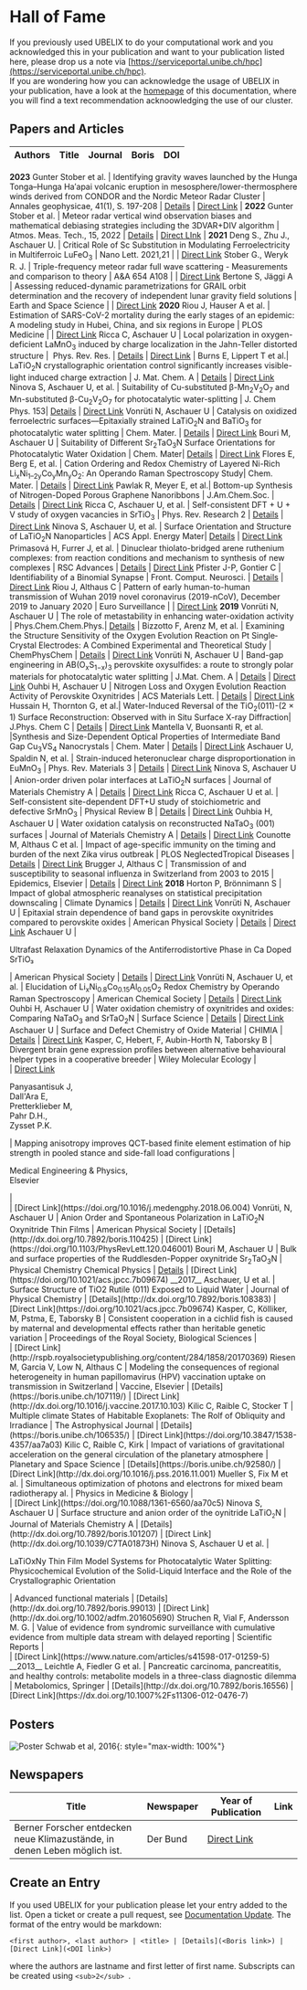 # Hall of Fame

If you previously used UBELIX to do your computational work and you acknowledged this
in your publication and want to your publication listed here, please drop us a note via [https://serviceportal.unibe.ch/hpc](https://serviceportal.unibe.ch/hpc).  
If you are wondering how you can acknowledge the usage of UBELIX in your
publication, have a look at the [homepage](index.md) of this documentation, where
you will find a text recommendation acknoowledging the use of our cluster.

## Papers and Articles

Authors | Title | Journal | Boris | DOI
--- | --- | --- | --- | ---
__2023__
Gunter Stober et al. | Identifying gravity waves launched by the Hunga Tonga–Hunga Ha′apai volcanic eruption in mesosphere/lower-thermosphere winds derived from CONDOR and the Nordic Meteor Radar Cluster | Annales geophysicae, 41(1), S. 197-208 | [Details](https://boris.unibe.ch/id/eprint/181826) | [Direct Link](http://dx.doi.org/10.5194/angeo-41-197-2023) |
__2022__
Gunter Stober et al. | Meteor radar vertical wind observation biases and mathematical debiasing strategies including the 3DVAR+DIV algorithm | Atmos. Meas. Tech., 15, 2022 | [Details](https://boris.unibe.ch/174423/) | [Direct LInk](https://doi.org/10.5194/amt-15-5769-2022) |
__2021__
Deng S., Zhu J., Aschauer U. | Critical Role of Sc Substitution in Modulating Ferroelectricity in Multiferroic LuFeO<sub>3</sub> | Nano Lett. 2021,21 | | [Direct Link](https://doi.org/10.1021/acs.nanolett.1c02123)
Stober G., Weryk R. J. | Triple-frequency meteor radar full wave scattering - Measurements and comparison to theory | A&A 654 A108 | | [Direct Link](https://doi.org/10.1051/0004-6361/202141470)
Bertone S, Jäggi A | Assessing reduced-dynamic parametrizations for GRAIL orbit determination and the recovery of independent lunar gravity field solutions | Earth and Space Science | | [Direct Link](https://doi.org/10.1029/2020EA001454) 
__2020__
Riou J, Hauser A et al. | Estimation of SARS-CoV-2 mortality during the early stages of an epidemic: A modeling study in Hubei, China, and six regions in Europe | PLOS Medicine | | [Direct Link](https://doi.org/10.1371/journal.pmed.1003189)
Ricca C, Aschauer U | Local polarization in oxygen-deficient LaMnO<sub>3</sub> induced by charge localization in the Jahn-Teller distorted structure |  Phys. Rev. Res. | [Details](http://dx.doi.org/10.1103/PhysRevResearch.2.042040) | [Direct Link](https://boris.unibe.ch/149523/) | 
Burns E, Lippert T et al.| LaTiO<sub>2</sub>N crystallographic orientation control significantly increases visible-light induced charge extraction | J. Mat. Chem. A | [Details](http://dx.doi.org/10.1039/D0TA08117E) | [Direct Link](https://boris.unibe.ch/148602/)
Ninova S, Aschauer U, et al. | Suitability of Cu-substituted β-Mn<sub>2</sub>V<sub>2</sub>O<sub>7</sub> and Mn-substituted β-Cu<sub>2</sub>V<sub>2</sub>O<sub>7</sub> for photocatalytic water-splitting | J. Chem Phys. 153| [Details](https://doi.org/10.1063/5.0019306) | [Direct Link](https://boris.unibe.ch/id/eprint/146818)
Vonrüti N, Aschauer U  | Catalysis on oxidized ferroelectric surfaces—Epitaxially strained LaTiO<sub>2</sub>N and BaTiO<sub>3</sub> for photocatalytic water splitting | Chem. Mater. | [Details](https://doi.org/10.1063/1.5135751) | [Direct Link](https://boris.unibe.ch/id/eprint/138888)
Bouri M, Aschauer U | Suitability of Different Sr<sub>2</sub>TaO<sub>3</sub>N Surface Orientations for Photocatalytic Water Oxidation | Chem. Mater| [Details](https://doi.org/10.1021/acs.chemmater.9b02294) | [Direct Link](https://boris.unibe.ch/id/eprint/139278)
Flores E, Berg E, et al. | Cation Ordering and Redox Chemistry of Layered Ni-Rich Li<sub>x</sub>Ni<sub>1–2y</sub>Co<sub>y</sub>Mn<sub>y</sub>O<sub>2</sub>: An Operando Raman Spectroscopy Study| Chem. Mater. | [Details](https://doi.org/10.1021/acs.chemmater.9b03202) | [Direct Link](https://boris.unibe.ch/id/eprint/139279)
Pawlak R, Meyer E, et al.| Bottom-up Synthesis of Nitrogen-Doped Porous Graphene Nanoribbons | J.Am.Chem.Soc. | [Details](https://doi.org/10.1021/jacs.0c03946) | [Direct Link](    https://boris.unibe.ch/id/eprint/144998)
Ricca C, Aschauer U, et al. | Self-consistent DFT + U + V study of oxygen vacancies in SrTiO<sub>3</sub> | Phys. Rev. Research 2 | [Details](https://doi.org/10.1103/PhysRevResearch.2.023313) | [Direct Link](    https://boris.unibe.ch/id/eprint/145689)
Ninova S, Aschauer U, et al. | Surface Orientation and Structure of LaTiO<sub>2</sub>N Nanoparticles | ACS Appl. Energy Mater| [Details](https://doi.org/10.1021/acsaem.0c00777) | [Direct Link](https://boris.unibe.ch/id/eprint/145694)
Primasová H, Furrer J, et al. | Dinuclear thiolato-bridged arene ruthenium complexes: from reaction conditions and mechanism to synthesis of new complexes | RSC Advances | [Details](https://doi.org/10.1039/D0RA08146A) | [Direct Link](https://boris.unibe.ch/id/eprint/147809)
Pfister J-P, Gontier C | Identifiability of a Binomial Synapse | Front. Comput. Neurosci. | [Details](http://dx.doi.org/10.7892/boris.146762) | [Direct Link](https://doi.org/10.3389/fncom.2020.558477)
Riou J, Althaus C | Pattern of early human-to-human transmission of Wuhan 2019 novel coronavirus (2019-nCoV), December 2019 to January 2020 | Euro Surveillance | | [Direct Link](https://doi.org/10.2807/1560-7917.ES.2020.25.4.2000058)
__2019__
Vonrüti N, Aschauer U | The role of metastability in enhancing water-oxidation activity | Phys.Chem.Chem.Phys.| [Details](https://doi.org/10.1039/C9CP04859F) | 
Bizzotto F, Arenz M, et al. | Examining the Structure Sensitivity of the Oxygen Evolution Reaction on Pt Single‐Crystal Electrodes: A Combined Experimental and Theoretical Study | ChemPhysChem | [Details](https://doi.org/10.1002/cphc.201900193) | [Direct Link](https://boris.unibe.ch/id/eprint/133629)
Vonrüti N, Aschauer U | Band-gap engineering in AB(O<sub>x</sub>S<sub>1−x</sub>)<sub>3</sub> perovskite oxysulfides: a route to strongly polar materials for photocatalytic water splitting | J.Mat. Chem. A | [Details](https://doi.org/10.1039/C9TA03116B) | [Direct Link](   https://boris.unibe.ch/id/eprint/131724)
Ouhbi H, Aschauer U | Nitrogen Loss and Oxygen Evolution Reaction Activity of Perovskite Oxynitrides | ACS Materials Lett. | [Details](https://pubs.acs.org/doi/10.1021/acsmaterialslett.9b00088) | [Direct Link](  https://boris.unibe.ch/id/eprint/131416)
Hussain H, Thornton G, et al.| Water-Induced Reversal of the TiO<sub>2</sub>(011)-(2 × 1) Surface Reconstruction: Observed with in Situ Surface X-ray Diffraction| J.Phys. Chem C | [Details](https://doi.org/10.1021/acs.jpcc.9b04383) | [Direct Link](    https://boris.unibe.ch/id/eprint/131413)
Mantella V, Buonsanti R, et al. |Synthesis and Size-Dependent Optical Properties of Intermediate Band Gap Cu<sub>3</sub>VS<sub>4</sub> Nanocrystals | Chem. Mater | [Details](https://doi.org/10.1021/acs.chemmater.8b04610) | [Direct Link](   https://boris.unibe.ch/id/eprint/125172)
Aschauer U, Spaldin N, et al. | Strain-induced heteronuclear charge disproportionation in EuMnO<sub>3</sub> | Phys. Rev. Materials 3 | [Details](https://doi.org/10.1103/PhysRevMaterials.3.013601) | [Direct Link](  https://boris.unibe.ch/id/eprint/123441)
Ninova S, Aschauer U | Anion-order driven polar interfaces at LaTiO<sub>2</sub>N surfaces | Journal of Materials Chemistry A | [Details](https://doi.org/10.1039/C8TA10230A) | [Direct Link](https://boris.unibe.ch/id/eprint/125174)
Ricca C, Aschauer U et al. | Self-consistent site-dependent DFT+U study of stoichiometric and defective SrMnO<sub>3</sub> | Physical Review B | [Details](https://doi.org/10.1103/PhysRevB.99.094102) | [Direct Link](	https://boris.unibe.ch/id/eprint/127784)
Ouhbia H, Aschauer U | Water oxidation catalysis on reconstructed NaTaO<sub>3</sub> (001) surfaces | Journal of Materials Chemistry A | [Details](https://doi.org/10.1039/C9TA04001C) | [Direct Link](https://boris.unibe.ch/id/eprint/119149)
Counotte M, Althaus C et al. | Impact of age-specific immunity on the timing and burden of the next Zika virus outbreak | PLOS NeglectedTropical Diseases | [Details](http://dx.doi.org/10.7892/boris.137920) | [Direct Link](http://dx.doi.org/10.1371/journal.pntd.0007978)
Brugger J, Althaus C | Transmission of and susceptibility to seasonal influenza in Switzerland from 2003 to 2015 | Epidemics, Elsevier | [Details](http://dx.doi.org/10.7892/boris.134297) | [Direct Link](https://doi.org/10.1016/j.epidem.2019.100373)
__2018__
Horton P, Brönnimann S | Impact of global atmospheric reanalyses on statistical precipitation downscaling | Climate Dynamics | [Details](http://dx.doi.org/10.7892/boris.120012) | [Direct Link](http://doi.org/10.1007/s00382-018-4442-6)
Vonrüti N, Aschauer U | Epitaxial strain dependence of band gaps in perovskite oxynitrides compared to perovskite oxides | <span>American Physical Society</span> | [Details](http://dx.doi.org/10.7892/boris.120630) | [Direct Link](https://doi.org/10.1103/PhysRevMaterials.2.105401)
Aschauer U | <p class="pageTitle" style="text-align: left;">Ultrafast Relaxation Dynamics of the Antiferrodistortive Phase in Ca Doped SrTiO₃</p> | <span>American Physical Society</span> | [Details](http://dx.doi.org/10.7892/boris.119148) | [Direct Link](https://doi.org/10.1103/PhysRevLett.121.055701)
Vonrüti N, Aschauer U, et al. | Elucidation of Li<sub>x</sub>Ni<sub>0.8</sub>Co<sub>0.15</sub>Al<sub>0.05</sub>O<sub>2</sub> Redox Chemistry by Operando Raman Spectroscopy | American Chemical Society | [Details](http://dx.doi.org/10.7892/boris.118507) | [Direct Link](https://doi.org/10.1021/acs.chemmater.8b01384)
Ouhbi H, Aschauer U | Water oxidation chemistry of oxynitrides and oxides: Comparing NaTaO<sub>3</sub>&nbsp;and SrTaO<sub>2</sub>N | Surface Science | [Details](http://dx.doi.org/10.7892/boris.119149) | [Direct Link](https://doi.org/10.1016/j.susc.2018.07.013)
Aschauer U | Surface and Defect Chemistry of Oxide Material | CHIMIA | [Details](http://dx.doi.org/10.7892/boris.117098) | [Direct Link](https://doi.org/10.2533/chimia.2018.286)
Kasper, C, Hebert, F, Aubin-Horth N, Taborsky B | Divergent brain gene expression profiles between alternative behavioural helper types in a cooperative breeder | Wiley Molecular Ecology | <br> | [Direct Link](https://doi.org/10.1111/mec.14837)
<p>Panyasantisuk J,<br>Dall'Ara E,<br>Pretterklieber M,<br>Pahr D.H.,<br>Zysset P.K.</p> | Mapping anisotropy improves QCT-based finite element estimation of hip strength in pooled stance and side-fall load configurations | <p>Medical Engineering &amp; Physics,<br><span style="letter-spacing: 0.0px;">Elsevier</span></p> | <br> | [Direct Link](https://doi.org/10.1016/j.medengphy.2018.06.004)
Vonrüti, N, Aschauer U | Anion Order and Spontaneous Polarization in LaTiO<sub>2</sub>N Oxynitride Thin Films | American Physical Society | [Details](http://dx.doi.org/10.7892/boris.110425) | [Direct Link](https://doi.org/10.1103/PhysRevLett.120.046001)
Bouri M, Aschauer U | Bulk and surface properties of the Ruddlesden-Popper oxynitride Sr<sub>2</sub>TaO<sub>3</sub>N | Physical Chemistry Chemical Physics | <a rel="nofollow" href="https://idos-wiki.unibe.ch/10.7892/boris.110062">Details</a> | [Direct Link](https://doi.org/10.1021/acs.jpcc.7b09674)
__2017__
Aschauer, U et al. | Surface Structure of TiO2 Rutile (011) Exposed to Liquid Water | Journal of Physical Chemistry | [Details](http://dx.doi.org/10.7892/boris.108383) | [Direct Link](https://doi.org/10.1021/acs.jpcc.7b09674)
Kasper, C, Kölliker, M, Pstma, E, Taborsky B | Consistent cooperation in a cichlid fish is caused by maternal and developmental effects rather than heritable genetic variation | Proceedings of the Royal Society, Biological Sciences | <br> | [Direct Link](http://rspb.royalsocietypublishing.org/content/284/1858/20170369)
Riesen M, Garcia V, Low N, Althaus C | Modeling the consequences of regional heterogeneity in human papillomavirus (HPV) vaccination uptake on transmission in Switzerland | Vaccine, Elsevier | [Details](https://boris.unibe.ch/107119/) | [Direct Link](http://dx.doi.org/10.1016/j.vaccine.2017.10.103)
Kilic C, Raible C, Stocker T | Multiple climate States of Habitable Exoplanets: The Rolf of Obliquity and Irradiance | The Astrophysical Journal | [Details](https://boris.unibe.ch/106535/) | [Direct Link](https://doi.org/10.3847/1538-4357/aa7a03)
Kilic C, Raible C, Kirk | Impact of variations of gravitational acceleration on the general circulation of the planetary atmosphere | <span>Planetary and Space Science</span> | [Details](https://boris.unibe.ch/92580/) | [Direct Link](http://dx.doi.org/10.1016/j.pss.2016.11.001)
Mueller S, Fix M et al. | Simultaneous optimization of photons and electrons for mixed beam radiotherapy al. | Physics in Medicine &amp; Biology | <br> | [Direct Link](https://doi.org/10.1088/1361-6560/aa70c5)
Ninova S, Aschauer U | Surface structure and anion order of the oynitride LaTiO<sub><small><span>2</span></small></sub>N | Journal of Materials Chemistry A | [Details](http://dx.doi.org/10.7892/boris.101207) | [Direct Link](http://dx.doi.org/10.1039/C7TA01873H)
Ninova S, Aschauer U et al. | <p class="pageTitle" style="text-align: left;">LaTiOxNy Thin Film Model Systems for Photocatalytic Water Splitting: Physicochemical Evolution of the Solid-Liquid Interface and the Role of the Crystallographic Orientation</p> | Advanced functional materials | [Details](http://dx.doi.org/10.7892/boris.99013) | [Direct Link](http://dx.doi.org/10.1002/adfm.201605690)
Struchen R, Vial F, Andersson M. G. | Value of evidence from syndromic surveillance with cumulative evidence from multiple data stream with delayed reporting | Scientific Reports | <br> | [Direct Link](https://www.nature.com/articles/s41598-017-01259-5)
__2013__
Leichtle A, Fiedler G et al. | Pancreatic carcinoma, pancreatitis, and healthy controls: metabolite models in a three-class diagnostic dilemma | Metabolomics, Springer | [Details](http://dx.doi.org/10.7892/boris.16556) | [Direct Link](https://dx.doi.org/10.1007%2Fs11306-012-0476-7)

## Posters

![Poster Schwab et al, 2016](images/hof_schwab_2016_ncsml.png "Schwab et al., Computational neuroscience: Validation and reliability of directed dynamic networks of the brain, 2016"){: style="max-width: 100%"}

## Newspapers

Title | Newspaper | Year of Publication | Link
--- | --- | --- | ---
Berner Forscher entdecken neue Klimazustände, in denen Leben möglich ist. | Der Bund | [Direct Link](https://webspecial.derbund.ch/longform/planet/planet/)

## Create an Entry

If you used UBELIX for your publication please let your entry added to the list.
Open a ticket or create a pull request, see [Documentation Update](general/support.md). 
The format of the entry would be markdown:

```
<first author>, <last author> | <title> | [Details](<Boris link>) | [Direct Link](<DOI link>)
```
where the authors are lastname and first letter of first name. Subscripts can be created using `<sub>2</sub> `. 

